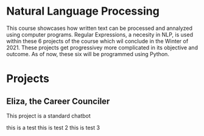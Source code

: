 # Natural Language Processing
This course showcases how written text can be processed and annalyzed using computer programs. Regular Expressions, a necesity in NLP, is used within these 6 projects of the course which wil conclude in the Winter of 2021. These projects get progressivey more complicated in its objective and outcome. As of now, these six will be programmed using Python.

# Projects
## Eliza, the Career Counciler
This project is a standard chatbot 

this is a test
this is test 2
this is test 3
